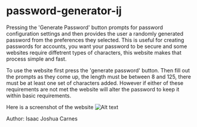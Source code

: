 # password-generator-ij
Pressing the 'Generate Password' button prompts for password configuration settings and then provides the user a randomly generated password from the preferences they selected.
This is useful for creating passwords for accounts, you want your password to be secure and some websites require diffetrent types of characters, this website makes that process simple and fast.

To use the website first press the 'generate password' button. Then fill out the prompts as they come up, the length must be between 8 and 125, there must be at least one set of characters added. However if either of these requirements are not met the website will alter the password to keep it within basic requirements.

Here is a screenshot of the website
![Alt text](IsaacJCarnes.github.com/password-generator-ij/Develop/Images/03-javascript-homework-demo.png "Website Screenshot")

Author: Isaac Joshua Carnes
